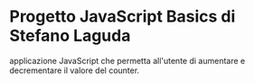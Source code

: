 # Progetto JavaScript Basics di Stefano Laguda
 applicazione JavaScript che permetta all'utente di aumentare e decrementare il valore del counter.
